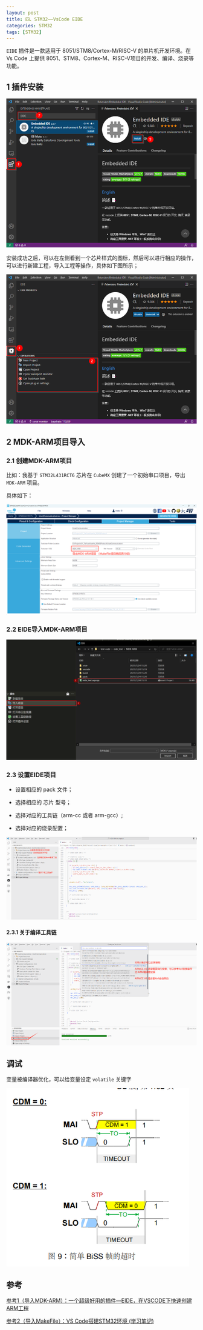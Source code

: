 ```yaml
---
layout: post
title: 四、STM32——VsCode EIDE
categories: STM32
tags: [STM32]
---
```


`EIDE` 插件是一款适用于 8051/STM8/Cortex-M/RISC-V 的单片机开发环境。在 Vs Code 上提供 8051、STM8、Cortex-M、RISC-V项目的开发、编译、烧录等功能。

## 1 插件安装

![alt text](image.png)

安装成功之后，可以在左侧看到一个芯片样式的图标，然后可以进行相应的操作，可以进行新建工程，导入工程等操作，具体如下图所示；

![alt text](image-1.png)


## 2 MDK-ARM项目导入

### 2.1 创建MDK-ARM项目

比如：我基于 `STM32L431RCT6` 芯片在 `CubeMX` 创建了一个初始串口项目，导出 `MDK-ARM` 项目。

具体如下：

![alt text](image-2.png)

### 2.2 EIDE导入MDK-ARM项目

![alt text](image-3.png)

### 2.3 设置EIDE项目

- 设置相应的 pack 文件；

- 选择相应的 芯片 型号；

- 选择对应的工具链（arm-cc 或者 arm-gcc）;

- 选择对应的烧录配置；

![alt text](image-4.png)

#### 2.3.1 关于编译工具链

![alt text](image-5.png)

## 调试

变量被编译器优化，可以给变量设定 `volatile` 关键字

![alt text](image-6.png)

## 参考

[参考1（导入MDK-ARM）：一个超级好用的插件—EIDE，在VSCODE下快速创建ARM工程](https://blog.csdn.net/u010632165/article/details/119067457)

[参考2（导入MakeFile）：VS Code搭建STM32环境 (学习笔记)](https://blog.csdn.net/2301_77493106/article/details/135047285)